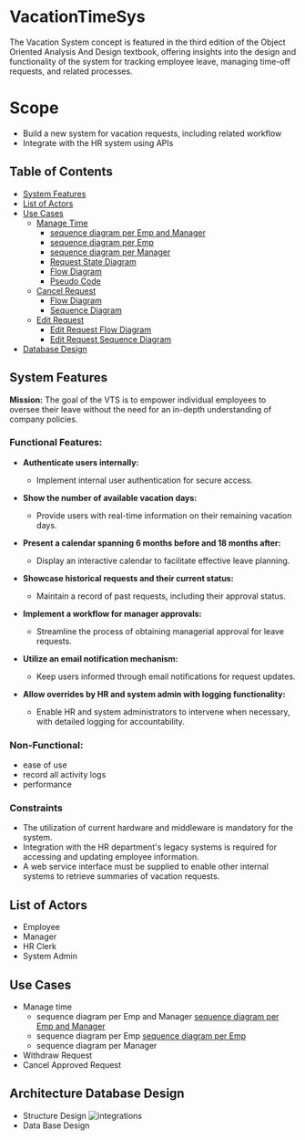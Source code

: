 # VacationTimeSys
The Vacation System concept is featured in the third edition of the Object Oriented Analysis And Design textbook, offering insights into the design and functionality of the system for tracking employee leave, managing time-off requests, and related processes.
# Scope 
 - Build a new system for vacation requests, including related workflow
 - Integrate with the HR system using APIs

## Table of Contents 
- [System Features](#system-features)
- [List of Actors](#list-of-actors)
- [Use Cases](#use-cases)
  - [Manage Time](#manage-time)
    - [sequence diagram per Emp and Manager](#sequence-diagram-per-Emp-and-Manager)
    - [sequence diagram per Emp](#sequence-diagram-per-Emp)
    - [sequence diagram per Manager](#sequence-diagram-per-Manager)
    - [Request State Diagram](#request-state-diagram)
    - [Flow Diagram](#flow-diagram)
    - [Pseudo Code](#pseudo-code)
  - [Cancel Request](#cancel-request)
     - [Flow Diagram](#flow-diagram)
     - [Sequence Diagram](#sequence-diagram)
  - [Edit Request](#edit-request)
    - [Edit Request Flow Diagram](#flow-diagram)
    - [Edit Request Sequence Diagram](#sequence-diagram)
- [Database Design](#database-design)


## System Features

**Mission:** The goal of the VTS is to empower individual employees to oversee their leave without the need for an in-depth understanding of company policies.


### Functional Features:

- **Authenticate users internally:**
  - Implement internal user authentication for secure access.

- **Show the number of available vacation days:**
  - Provide users with real-time information on their remaining vacation days.

- **Present a calendar spanning 6 months before and 18 months after:**
  - Display an interactive calendar to facilitate effective leave planning.

- **Showcase historical requests and their current status:**
  - Maintain a record of past requests, including their approval status.

- **Implement a workflow for manager approvals:**
  - Streamline the process of obtaining managerial approval for leave requests.

- **Utilize an email notification mechanism:**
  - Keep users informed through email notifications for request updates.

- **Allow overrides by HR and system admin with logging functionality:**
  - Enable HR and system administrators to intervene when necessary, with detailed logging for accountability.
 
### Non-Functional:
- ease of use
- record all activity logs
- performance

### Constraints
- The utilization of current hardware and middleware is mandatory for the system.
- Integration with the HR department's legacy systems is required for accessing and updating employee information.
- A web service interface must be supplied to enable other internal systems to retrieve summaries of vacation requests.
    
## List of Actors
- Employee
- Manager
- HR Clerk
- System Admin

## Use Cases
- Manage time
  - sequence diagram per Emp and Manager
     [sequence diagram per Emp and Manager](https://github.com/tawfik-ops/VacationTimeSys/issues/2#issuecomment-1876048039)
  - sequence diagram per Emp
     [sequence diagram per Emp](https://github.com/tawfik-ops/VacationTimeSys/issues/2#issuecomment-1876048365)
  - sequence diagram per Manager
- Withdraw Request
- Cancel Approved Request
  
## Architecture Database Design
- Structure Design
![integrations](https://github.com/tawfik-ops/VacationTimeSys/assets/83514768/7020201e-cd05-4c1e-ba34-8098dc5fbc6f)
- Data Base Design







  

